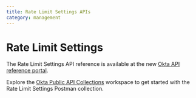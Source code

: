 ```yaml
---
title: Rate Limit Settings APIs
category: management
---
```


# Rate Limit Settings

The Rate Limit Settings API reference is available at the new [Okta API reference portal](https://developer.okta.com/docs/api/openapi/okta-management/management/tag/RateLimitSettings/).

Explore the [Okta Public API Collections](https://www.postman.com/okta-eng/workspace/okta-public-api-collections/overview) workspace to get started with the Rate Limit Settings Postman collection.
